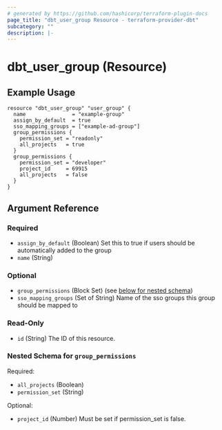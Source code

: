 ```yaml
---
# generated by https://github.com/hashicorp/terraform-plugin-docs
page_title: "dbt_user_group Resource - terraform-provider-dbt"
subcategory: ""
description: |- 
---
```


# dbt_user_group (Resource)

## Example Usage
```hcl
resource "dbt_user_group" "user_group" {
  name               = "example-group"
  assign_by_default  = true
  sso_mapping_groups = ["example-ad-group"]
  group_permissions {
    permission_set = "readonly"
    all_projects   = true
  }
  group_permissions {
    permission_set = "developer"
    project_id     = 69915
    all_projects   = false
  }
}
```

## Argument Reference

### Required

- `assign_by_default` (Boolean) Set this to true if users should be automatically added to the group
- `name` (String)

### Optional

- `group_permissions` (Block Set) (see [below for nested schema](#nestedblock--group_permissions))
- `sso_mapping_groups` (Set of String) Name of the sso groups this group should be mapped to

### Read-Only

- `id` (String) The ID of this resource.

<a id="nestedblock--group_permissions"></a>
### Nested Schema for `group_permissions`

Required:

- `all_projects` (Boolean)
- `permission_set` (String)

Optional:

- `project_id` (Number) Must be set if permission_set is false.


